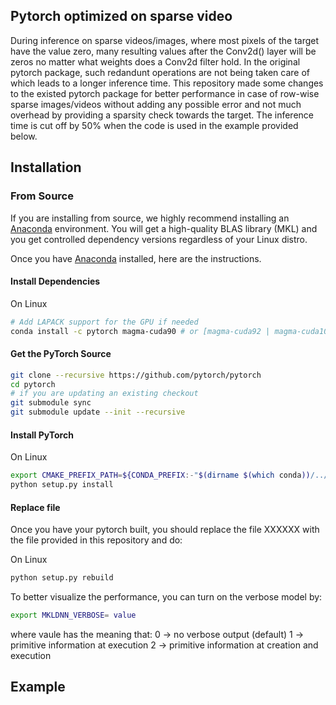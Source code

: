 Pytorch optimized on sparse video
--------------------------------------------------------------------------------

During inference on sparse videos/images, where most pixels of the target have the value zero, many resulting values after the Conv2d() layer will be zeros no matter what weights does a Conv2d filter hold. In the original pytorch package, such redandunt operations are not being taken care of which leads to a longer inference time. This repository made some changes to the existed pytorch package for better performance in case of row-wise sparse images/videos without adding any possible error and not much overhead by providing a sparsity check towards the target. The inference time is cut off by 50% when the code is used in the example provided below. 

## Installation

### From Source

If you are installing from source, we highly recommend installing an [Anaconda](https://www.anaconda.com/distribution/#download-section) environment.
You will get a high-quality BLAS library (MKL) and you get controlled dependency versions regardless of your Linux distro.

Once you have [Anaconda](https://www.anaconda.com/distribution/#download-section) installed, here are the instructions.

#### Install Dependencies

On Linux
```bash
# Add LAPACK support for the GPU if needed
conda install -c pytorch magma-cuda90 # or [magma-cuda92 | magma-cuda100 ] depending on your cuda version
```

#### Get the PyTorch Source
```bash
git clone --recursive https://github.com/pytorch/pytorch
cd pytorch
# if you are updating an existing checkout
git submodule sync
git submodule update --init --recursive
```

#### Install PyTorch
On Linux
```bash
export CMAKE_PREFIX_PATH=${CONDA_PREFIX:-"$(dirname $(which conda))/../"}
python setup.py install
```

#### Replace file
Once you have your pytorch built, you should replace the file XXXXXX with the file provided in this repository and do:

On Linux
```bash
python setup.py rebuild
```
To better visualize the performance, you can turn on the verbose model by:
```bash
export MKLDNN_VERBOSE= value
```
where vaule has the meaning that:
0	-> no verbose output (default)
1	-> primitive information at execution
2	-> primitive information at creation and execution

## Example


